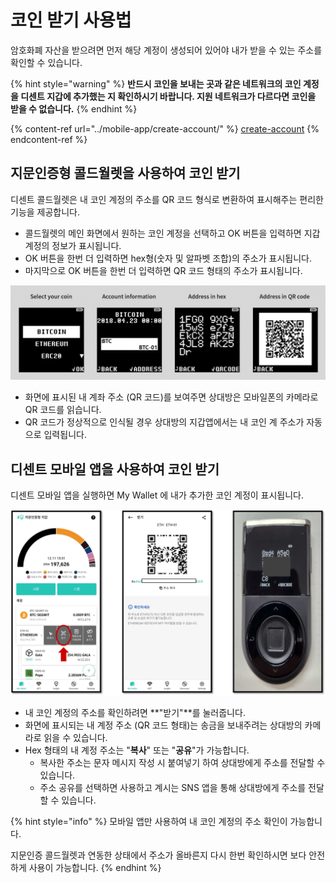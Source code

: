 # 코인 받기 사용법

암호화폐 자산을 받으려면 먼저 해당 계정이 생성되어 있어야 내가 받을 수 있는 주소를 확인할 수 있습니다.

{% hint style="warning" %}
**반드시 코인을 보내는 곳과 같은 네트워크의 코인 계정을 디센트 지갑에 추가했는 지 확인하시기 바랍니다. 지원 네트워크가 다르다면 코인을 받을 수 없습니다.**
{% endhint %}

{% content-ref url="../mobile-app/create-account/" %}
[create-account](../mobile-app/create-account/)
{% endcontent-ref %}

## 지문인증형 콜드월렛을 사용하여 코인 받기 <a href="#receive-on-biometric-wallet" id="receive-on-biometric-wallet"></a>

디센트 콜드월렛은 내 코인 계정의 주소를 QR 코드 형식로 변환하여 표시해주는 편리한 기능을 제공합니다.   &#x20;

* 콜드월렛의 메인 화면에서 원하는 코인 계정을 선택하고 OK 버튼을 입력하면 지갑 계정의 정보가 표시됩니다.&#x20;
* OK 버튼을 한번 더 입력하면 hex형(숫자 및 알파벳 조합)의 주소가 표시됩니다.
* 마지막으로 OK 버튼을 한번 더 입력하면 QR 코드 형태의 주소가 표시됩니다.

<div align="left">

<img src="../.gitbook/assets/3 (10).png" alt="">

</div>

* 화면에 표시된 내 계좌 주소 (QR 코드)를 보여주면 상대방은 모바일폰의 카메라로 QR 코드를 읽습니다.
* QR 코드가 정상적으로 인식될 경우 상대방의 지갑앱에서는 내 코인 계 주소가 자동으로 입력됩니다.&#x20;

## 디센트 모바일 앱을 사용하여 코인 받기 <a href="#receive-on-mobile-app" id="receive-on-mobile-app"></a>

디센트 모바일 앱을 실행하면 My Wallet 에 내가 추가한 코인 계정이 표시됩니다. &#x20;

<div align="left">

<img src="../.gitbook/assets/코인받기.png" alt="">

</div>

* 내 코인 계정의 주소를 확인하려면 **"받기"**를 눌러줍니다.
* 화면에 표시되는 내 계정 주소 (QR 코드 형태)는 송금을 보내주려는 상대방의 카메라로 읽을 수 있습니다.
* Hex 형태의 내 계정 주소는 "**복사**" 또는 "**공유**"가 가능합니다.&#x20;
  * 복사한 주소는 문자 메시지 작성 시 붙여넣기 하여 상대방에게 주소를 전달할 수 있습니다.
  * 주소 공유를 선택하면 사용하고 계시는 SNS 앱을 통해 상대방에게 주소를 전달할 수 있습니다.

{% hint style="info" %}
모바일 앱만 사용하여 내 코인 계정의 주소 확인이 가능합니다.&#x20;

지문인증 콜드월렛과 연동한 상태에서 주소가 올바른지 다시 한번 확인하시면 보다 안전하게 사용이 가능합니다.
{% endhint %}

